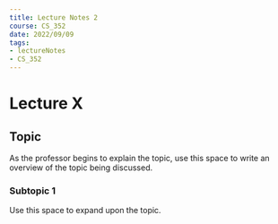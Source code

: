 ```yaml
---
title: Lecture Notes 2
course: CS_352
date: 2022/09/09
tags: 
- lectureNotes
- CS_352
---
```


# Lecture X
## Topic
As the professor begins to explain the topic, use this space to write an overview of the topic being discussed.

### Subtopic 1
Use this space to expand upon the topic.

